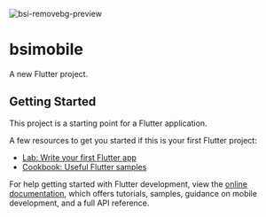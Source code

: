 ![bsi-removebg-preview](https://user-images.githubusercontent.com/96862148/208209881-11afb0cd-04e6-403d-ba1c-613d46230dab.png)

# bsimobile

A new Flutter project.

## Getting Started

This project is a starting point for a Flutter application.

A few resources to get you started if this is your first Flutter project:

- [Lab: Write your first Flutter app](https://docs.flutter.dev/get-started/codelab)
- [Cookbook: Useful Flutter samples](https://docs.flutter.dev/cookbook)

For help getting started with Flutter development, view the
[online documentation](https://docs.flutter.dev/), which offers tutorials,
samples, guidance on mobile development, and a full API reference.
